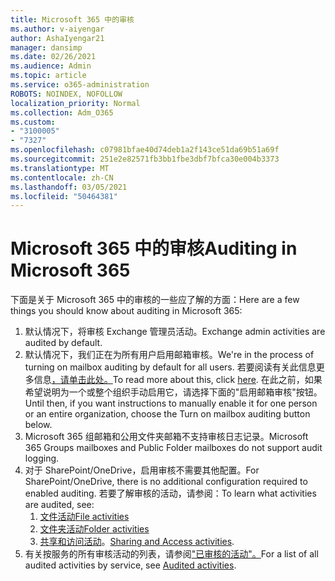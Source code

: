 ```yaml
---
title: Microsoft 365 中的审核
ms.author: v-aiyengar
author: AshaIyengar21
manager: dansimp
ms.date: 02/26/2021
ms.audience: Admin
ms.topic: article
ms.service: o365-administration
ROBOTS: NOINDEX, NOFOLLOW
localization_priority: Normal
ms.collection: Adm_O365
ms.custom:
- "3100005"
- "7327"
ms.openlocfilehash: c07981bfae40d74deb1a2f143ce51da69b51a69f
ms.sourcegitcommit: 251e2e82571fb3bb1fbe3dbf7bfca30e004b3373
ms.translationtype: MT
ms.contentlocale: zh-CN
ms.lasthandoff: 03/05/2021
ms.locfileid: "50464381"
---
```

# <a name="auditing-in-microsoft-365"></a><span data-ttu-id="93a9f-102">Microsoft 365 中的审核</span><span class="sxs-lookup"><span data-stu-id="93a9f-102">Auditing in Microsoft 365</span></span>

<span data-ttu-id="93a9f-103">下面是关于 Microsoft 365 中的审核的一些应了解的方面：</span><span class="sxs-lookup"><span data-stu-id="93a9f-103">Here are a few things you should know about auditing in Microsoft 365:</span></span>

1. <span data-ttu-id="93a9f-104">默认情况下，将审核 Exchange 管理员活动。</span><span class="sxs-lookup"><span data-stu-id="93a9f-104">Exchange admin activities are audited by default.</span></span>
1. <span data-ttu-id="93a9f-105">默认情况下，我们正在为所有用户启用邮箱审核。</span><span class="sxs-lookup"><span data-stu-id="93a9f-105">We're in the process of turning on mailbox auditing by default for all users.</span></span> <span data-ttu-id="93a9f-106">若要阅读有关此信息更多信息[，请单击此处。](https://techcommunity.microsoft.com/t5/Security-Privacy-and-Compliance/Exchange-Mailbox-Auditing-will-be-enabled-by-default/ba-p/215171)</span><span class="sxs-lookup"><span data-stu-id="93a9f-106">To read more about this, click [here](https://techcommunity.microsoft.com/t5/Security-Privacy-and-Compliance/Exchange-Mailbox-Auditing-will-be-enabled-by-default/ba-p/215171).</span></span> <span data-ttu-id="93a9f-107">在此之前，如果希望说明为一个或整个组织手动启用它，请选择下面的"启用邮箱审核"按钮。</span><span class="sxs-lookup"><span data-stu-id="93a9f-107">Until then, if you want instructions to manually enable it for one person or an entire organization, choose the Turn on mailbox auditing button below.</span></span>
1. <span data-ttu-id="93a9f-108">Microsoft 365 组邮箱和公用文件夹邮箱不支持审核日志记录。</span><span class="sxs-lookup"><span data-stu-id="93a9f-108">Microsoft 365 Groups mailboxes and Public Folder mailboxes do not support audit logging.</span></span>
1. <span data-ttu-id="93a9f-109">对于 SharePoint/OneDrive，启用审核不需要其他配置。</span><span class="sxs-lookup"><span data-stu-id="93a9f-109">For SharePoint/OneDrive, there is no additional configuration required to enabled auditing.</span></span> <span data-ttu-id="93a9f-110">若要了解审核的活动，请参阅：</span><span class="sxs-lookup"><span data-stu-id="93a9f-110">To learn what activities are audited, see:</span></span>
    1. [<span data-ttu-id="93a9f-111">文件活动</span><span class="sxs-lookup"><span data-stu-id="93a9f-111">File activities</span></span>](https://docs.microsoft.com/office365/securitycompliance/search-the-audit-log-in-security-and-compliance#file-and-page-activities)
    1. [<span data-ttu-id="93a9f-112">文件夹活动</span><span class="sxs-lookup"><span data-stu-id="93a9f-112">Folder activities</span></span>](https://docs.microsoft.com/office365/securitycompliance/search-the-audit-log-in-security-and-compliance#folder-activities)
    1. <span data-ttu-id="93a9f-113">[共享和访问活动](https://docs.microsoft.com/office365/securitycompliance/search-the-audit-log-in-security-and-compliance#sharing-and-access-request-activities)。</span><span class="sxs-lookup"><span data-stu-id="93a9f-113">[Sharing and Access activities](https://docs.microsoft.com/office365/securitycompliance/search-the-audit-log-in-security-and-compliance#sharing-and-access-request-activities).</span></span>
1. <span data-ttu-id="93a9f-114">有关按服务的所有审核活动的列表，请参阅["已审核的活动"。](https://docs.microsoft.com/office365/securitycompliance/search-the-audit-log-in-security-and-compliance#audited-activities)</span><span class="sxs-lookup"><span data-stu-id="93a9f-114">For a list of all audited activities by service, see [Audited activities](https://docs.microsoft.com/office365/securitycompliance/search-the-audit-log-in-security-and-compliance#audited-activities).</span></span>
